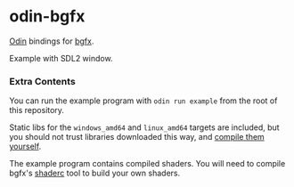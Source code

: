 # odin-bgfx

[Odin](https://github.com/odin-lang/Odin) bindings for [bgfx](https://github.com/bkaradzic/bgfx).

Example with SDL2 window.

### Extra Contents

You can run the example program with `odin run example` from the root of this repository.

Static libs for the `windows_amd64` and `linux_amd64` targets are included, but you should not trust libraries downloaded this way, and [compile them yourself](https://bkaradzic.github.io/bgfx/build.html).

The example program contains compiled shaders. You will need to compile bgfx's [shaderc](https://bkaradzic.github.io/bgfx/tools.html#shader-compiler-shaderc) tool to build your own shaders.
